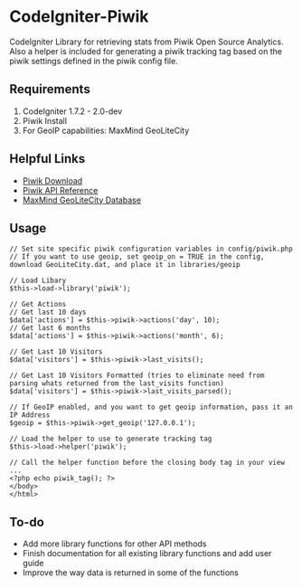 CodeIgniter-Piwik
============

CodeIgniter Library for retrieving stats from Piwik Open Source Analytics. Also a helper is included for generating a piwik tracking tag based on the piwik settings defined in the piwik config file.


Requirements
------------

1. CodeIgniter 1.7.2 - 2.0-dev
2. Piwik Install 
3. For GeoIP capabilities: MaxMind GeoLiteCity 

Helpful Links
-------------

- <a href="http://piwik.org/latest.zip">Piwik Download</a>
- <a href="http://dev.piwik.org/trac/wiki/API/Reference">Piwik API Reference</a>
- <a href="http://geolite.maxmind.com/download/geoip/database/GeoLiteCity.dat.gz">MaxMind GeoLiteCity Database</a>

Usage
-----
	
	// Set site specific piwik configuration variables in config/piwik.php
	// If you want to use geoip, set geoip_on = TRUE in the config, download GeoLiteCity.dat, and place it in libraries/geoip
	
	// Load Libary
	$this->load->library('piwik');

    // Get Actions
	// Get last 10 days
    $data['actions'] = $this->piwik->actions('day', 10);
	// Get last 6 months
	$data['actions'] = $this->piwik->actions('month', 6);

    // Get Last 10 Visitors
	$data['visitors'] = $this->piwik->last_visits();

    // Get Last 10 Visitors Formatted (tries to eliminate need from parsing whats returned from the last_visits function)
	$data['visitors'] = $this->piwik->last_visits_parsed();

	// If GeoIP enabled, and you want to get geoip information, pass it an IP Address
	$geoip = $this->piwik->get_geoip('127.0.0.1');
	
	// Load the helper to use to generate tracking tag
	$this->load->helper('piwik');
	
	// Call the helper function before the closing body tag in your view
	...
	<?php echo piwik_tag(); ?>
	</body>
	</html>


To-do
-----

- Add more library functions for other API methods
- Finish documentation for all existing library functions and add user guide
- Improve the way data is returned in some of the functions
